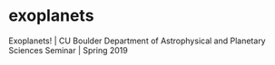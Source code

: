 # exoplanets
Exoplanets! | CU Boulder Department of Astrophysical and Planetary Sciences Seminar | Spring 2019
